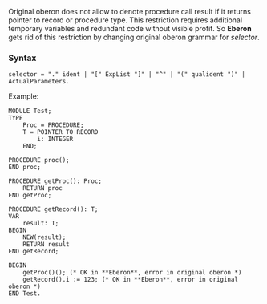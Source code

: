 Original oberon does not allow to denote procedure call result if it returns pointer to record or procedure type. This restriction requires additional temporary variables and redundant code without visible profit. So **Eberon** gets rid of this restriction by changing original oberon grammar for _selector_.

### Syntax
    selector = "." ident | "[" ExpList "]" | "^" | "(" qualident ")" | ActualParameters.

Example:

    MODULE Test;
    TYPE 
        Proc = PROCEDURE;
        T = POINTER TO RECORD
            i: INTEGER
        END;

    PROCEDURE proc();
    END proc;

    PROCEDURE getProc(): Proc;
        RETURN proc
    END getProc;

    PROCEDURE getRecord(): T;
    VAR
        result: T;
    BEGIN
        NEW(result);
        RETURN result
    END getRecord;

    BEGIN
        getProc()(); (* OK in **Eberon**, error in original oberon *)
        getRecord().i := 123; (* OK in **Eberon**, error in original oberon *)
    END Test.